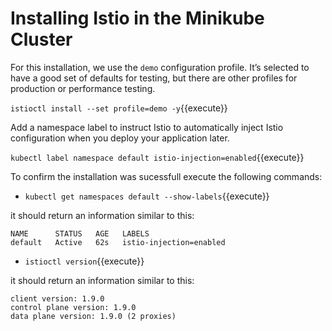 # Installing Istio in the Minikube Cluster

For this installation, we use the `demo` configuration profile. It’s selected to have a good set of defaults for testing, but there are other profiles for production or performance testing.

`istioctl install --set profile=demo -y`{{execute}}

Add a namespace label to instruct Istio to automatically inject Istio configuration when you deploy your application later.

`kubectl label namespace default istio-injection=enabled`{{execute}}

To confirm the installation was sucessfull execute the following commands:

- `kubectl get namespaces default --show-labels`{{execute}}

it should return an information similar to this:

```
NAME      STATUS   AGE   LABELS
default   Active   62s   istio-injection=enabled
```

- `istioctl version`{{execute}}

it should return an information similar to this:

```
client version: 1.9.0
control plane version: 1.9.0
data plane version: 1.9.0 (2 proxies)
```